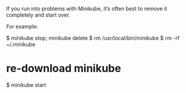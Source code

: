 If you run into problems with Minikube, it’s often best to remove it completely and start over.

For example:

$ minikube stop; minikube delete
$ rm /usr/local/bin/minikube
$ rm -rf ~/.minikube
# re-download minikube
$ minikube start
